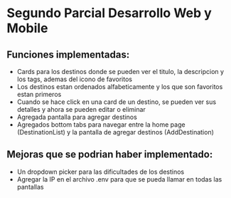 # Segundo Parcial Desarrollo Web y Mobile

## Funciones implementadas:
- Cards para los destinos donde se pueden ver el titulo, la descripcion y los tags, ademas del icono de favoritos
- Los destinos estan ordenados alfabeticamente y los que son favoritos estan primeros
- Cuando se hace click en una card de un destino, se pueden ver sus detalles y ahora se pueden editar o eliminar
- Agregada pantalla para agregar destinos
- Agregados bottom tabs para navegar entre la home page (DestinationList) y la pantalla de agregar destinos (AddDestination)

## Mejoras que se podrian haber implementado:
- Un dropdown picker para las dificultades de los destinos
- Agregar la IP en el archivo .env para que se pueda llamar en todas las pantallas
